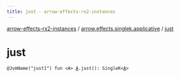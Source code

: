 ```yaml
---
title: just - arrow-effects-rx2-instances
---
```


[arrow-effects-rx2-instances](../index.html) / [arrow.effects.singlek.applicative](index.html) / [just](./just.html)

# just

`@JvmName("just1") fun <A> `[`A`](just.html#A)`.just(): SingleK<`[`A`](just.html#A)`>`